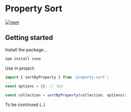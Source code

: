 # Property Sort
[![npm](https://img.shields.io/npm/v/property-sort.svg)](https://www.npmjs.com/package/property-sort)

## Getting started

Install the package...

```bash
npm install svea
```

Use in project:

```JavaScript
import { sortByProperty } from 'property-sort';
...
const options = {}; // tbd

const collection = sortByProperty(collection, options);

```

To be continued (..)
